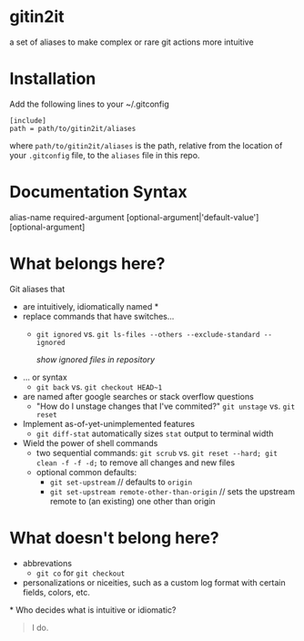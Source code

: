# gitin2it
a set of aliases to make complex or rare git actions more intuitive

# Installation
Add the following lines to your ~/.gitconfig
```
[include]
path = path/to/gitin2it/aliases
```
where `path/to/gitin2it/aliases` is the path, relative from the location of your `.gitconfig` file, to the `aliases` file in this repo.

# Documentation Syntax

alias-name required-argument [optional-argument|'default-value'] [optional-argument]

# What belongs here?
Git aliases that
 - are intuitively, idiomatically named *
 - replace commands that have switches...
   - `git ignored` vs. `git ls-files --others --exclude-standard --ignored`

     *show ignored files in repository*
 - ... or syntax
   - `git back` vs. `git checkout HEAD~1`
 - are named after google searches or stack overflow questions
   - "How do I unstage changes that I've commited?"
     `git unstage` vs. `git reset`
 - Implement as-of-yet-unimplemented features
   - `git diff-stat` automatically sizes `stat` output to terminal width
 - Wield the power of shell commands
   - two sequential commands: `git scrub` vs. `git reset --hard; git clean -f -f -d;` to remove all changes and new files
   - optional common defaults:
     - `git set-upstream` // defaults to `origin`
     - `git set-upstream remote-other-than-origin` // sets the upstream remote to (an existing) one other than origin

# What doesn't belong here?
  - abbrevations
    - `git co` for `git checkout`
  - personalizations or niceities, such as a custom log format with certain fields, colors, etc.

\* Who decides what is intuitive or idiomatic?

> I do.
